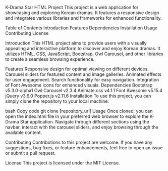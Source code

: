 K-Drama Star HTML Project
This project is a web application for showcasing and exploring Korean dramas. It features a responsive design and integrates various libraries and frameworks for enhanced functionality.

Table of Contents
Introduction
Features
Dependencies
Installation
Usage
Contributing
License

Introduction
This HTML project aims to provide users with a visually appealing and interactive platform to discover and enjoy Korean dramas. It utilizes HTML, CSS, JavaScript, Bootstrap, Owl Carousel, and other libraries to create a seamless browsing experience.

Features
Responsive design for optimal viewing on different devices.
Carousel sliders for featured content and image galleries.
Animated effects for user engagement.
Search functionality for easy navigation.
Integration of Font Awesome icons for enhanced visuals.
Dependencies
Bootstrap v5.3.0-alpha1
Owl Carousel v2.3.4
Animate.css v4.1.1
Font Awesome v5.15.4
jQuery v3.6.0
Popper.js v2.11.6
Installation
To use this project, you can simply clone the repository to your local machine:

bash
Copy code
git clone [repository_url]
Usage
Once cloned, you can open the index.html file in your preferred web browser to explore the K-Drama Star application. Navigate through different sections using the navbar, interact with the carousel sliders, and enjoy browsing through the available content.

Contributing
Contributions to this project are welcome. If you have any suggestions, bug fixes, or feature enhancements, feel free to open an issue or submit a pull request.

License
This project is licensed under the MIT License.

